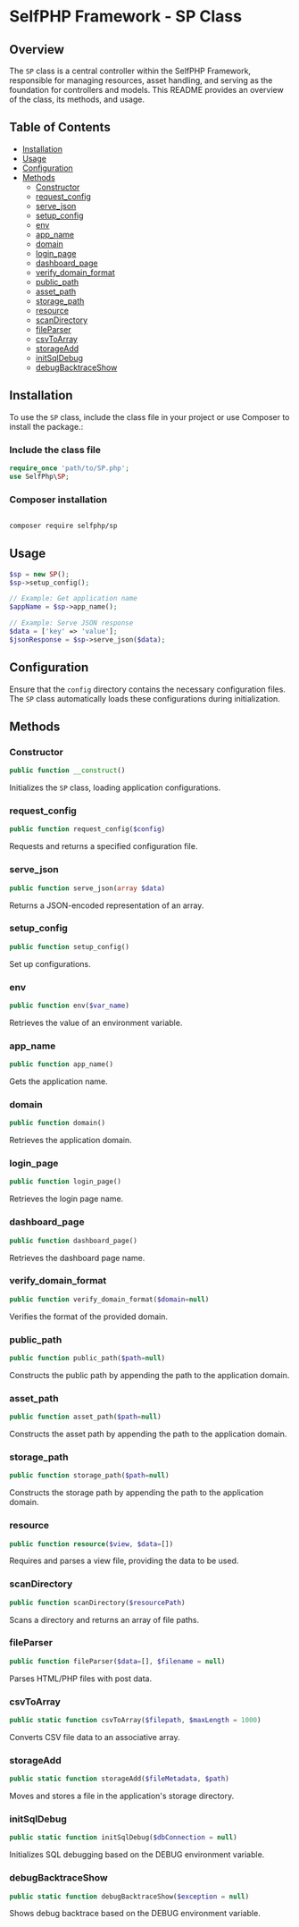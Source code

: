 # SelfPHP Framework - SP Class

## Overview

The `SP` class is a central controller within the SelfPHP Framework, responsible for managing resources, asset handling, and serving as the foundation for controllers and models. This README provides an overview of the class, its methods, and usage.

## Table of Contents

- [Installation](#installation)
- [Usage](#usage)
- [Configuration](#configuration)
- [Methods](#methods)
  - [Constructor](#constructor)
  - [request_config](#request_config)
  - [serve_json](#serve_json)
  - [setup_config](#setup_config)
  - [env](#env)
  - [app_name](#app_name)
  - [domain](#domain)
  - [login_page](#login_page)
  - [dashboard_page](#dashboard_page)
  - [verify_domain_format](#verify_domain_format)
  - [public_path](#public_path)
  - [asset_path](#asset_path)
  - [storage_path](#storage_path)
  - [resource](#resource)
  - [scanDirectory](#scanDirectory)
  - [fileParser](#fileParser)
  - [csvToArray](#csvToArray)
  - [storageAdd](#storageAdd)
  - [initSqlDebug](#initSqlDebug)
  - [debugBacktraceShow](#debugBacktraceShow)

## Installation

To use the `SP` class, include the class file in your project or use Composer to install the package.:

### Include the class file
```php
require_once 'path/to/SP.php';
use SelfPhp\SP;
```

### Composer installation
```bash

composer require selfphp/sp

```

## Usage

```php
$sp = new SP();
$sp->setup_config();

// Example: Get application name
$appName = $sp->app_name();

// Example: Serve JSON response
$data = ['key' => 'value'];
$jsonResponse = $sp->serve_json($data);
```

## Configuration

Ensure that the `config` directory contains the necessary configuration files. The `SP` class automatically loads these configurations during initialization.

## Methods

### Constructor

```php
public function __construct()
```

Initializes the `SP` class, loading application configurations.

### request_config

```php
public function request_config($config)
```

Requests and returns a specified configuration file.

### serve_json

```php
public function serve_json(array $data)
```

Returns a JSON-encoded representation of an array.

### setup_config

```php
public function setup_config()
```

Set up configurations.

### env

```php
public function env($var_name)
```

Retrieves the value of an environment variable.

### app_name

```php
public function app_name()
```

Gets the application name.

### domain

```php
public function domain()
```

Retrieves the application domain.

### login_page

```php
public function login_page()
```

Retrieves the login page name.

### dashboard_page

```php
public function dashboard_page()
```

Retrieves the dashboard page name.

### verify_domain_format

```php
public function verify_domain_format($domain=null)
```

Verifies the format of the provided domain.

### public_path

```php
public function public_path($path=null)
```

Constructs the public path by appending the path to the application domain.

### asset_path

```php
public function asset_path($path=null)
```

Constructs the asset path by appending the path to the application domain.

### storage_path

```php
public function storage_path($path=null)
```

Constructs the storage path by appending the path to the application domain.

### resource

```php
public function resource($view, $data=[])
```

Requires and parses a view file, providing the data to be used.

### scanDirectory

```php
public function scanDirectory($resourcePath)
```

Scans a directory and returns an array of file paths.

### fileParser

```php
public function fileParser($data=[], $filename = null)
```

Parses HTML/PHP files with post data.

### csvToArray

```php
public static function csvToArray($filepath, $maxLength = 1000)
```

Converts CSV file data to an associative array.

### storageAdd

```php
public static function storageAdd($fileMetadata, $path)
```

Moves and stores a file in the application's storage directory.

### initSqlDebug

```php
public static function initSqlDebug($dbConnection = null)
```

Initializes SQL debugging based on the DEBUG environment variable.

### debugBacktraceShow

```php
public static function debugBacktraceShow($exception = null)
```

Shows debug backtrace based on the DEBUG environment variable.